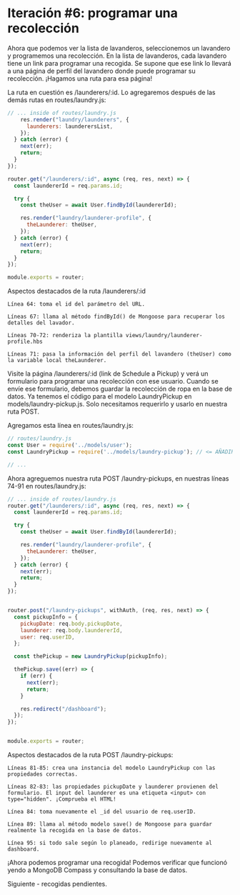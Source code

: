 # Iteración #6: programar una recolección

Ahora que podemos ver la lista de lavanderos, seleccionemos un lavandero y programemos una recolección. En la lista de lavanderos, cada lavandero tiene un link para programar una recogida. Se supone que ese link lo llevará a una página de perfil del lavandero donde puede programar su recolección. ¡Hagamos una ruta para esa página!

La ruta en cuestión es /launderers/:id. Lo agregaremos después de las demás rutas en routes/laundry.js:

```js
// ... inside of routes/laundry.js
    res.render("laundry/launderers", {
      launderers: launderersList,
    });
  } catch (error) {
    next(err);
    return;
  }
});

router.get("/launderers/:id", async (req, res, next) => {
  const laundererId = req.params.id;

  try {
    const theUser = await User.findById(laundererId);

    res.render("laundry/launderer-profile", {
      theLaunderer: theUser,
    });
  } catch (error) {
    next(err);
    return;
  }
});

module.exports = router;
```

Aspectos destacados de la ruta /launderers/:id

    Línea 64: toma el id del parámetro del URL.
    
    Líneas 67: llama al método findById() de Mongoose para recuperar los detalles del lavador.
    
    Líneas 70-72: renderiza la plantilla views/laundry/launderer-profile.hbs
    
    Líneas 71: pasa la información del perfil del lavandero (theUser) como la variable local theLaunderer.

Visite la página /launderers/:id (link de Schedule a Pickup) y verá un formulario para programar una recolección con ese usuario. Cuando se envíe ese formulario, debemos guardar la recolección de ropa en la base de datos. Ya tenemos el código para el modelo LaundryPickup en models/laundry-pickup.js. Solo necesitamos requerirlo y usarlo en nuestra ruta POST.

Agregamos esta línea en routes/laundry.js:

```js
// routes/laundry.js
const User = require('../models/user');
const LaundryPickup = require('../models/laundry-pickup'); // <= AÑADIR

// ...
```

Ahora agreguemos nuestra ruta POST /laundry-pickups, en nuestras líneas 74-91 en routes/laundry.js:

```js
// ... inside of routes/laundry.js
router.get("/launderers/:id", async (req, res, next) => {
  const laundererId = req.params.id;

  try {
    const theUser = await User.findById(laundererId);

    res.render("laundry/launderer-profile", {
      theLaunderer: theUser,
    });
  } catch (error) {
    next(err);
    return;
  }
});


router.post("/laundry-pickups", withAuth, (req, res, next) => {
  const pickupInfo = {
    pickupDate: req.body.pickupDate,
    launderer: req.body.laundererId,
    user: req.userID,
  };

  const thePickup = new LaundryPickup(pickupInfo);

  thePickup.save((err) => {
    if (err) {
      next(err);
      return;
    }

    res.redirect("/dashboard");
  });
});


module.exports = router;
```

Aspectos destacados de la ruta POST /laundry-pickups:

    Líneas 81-85: crea una instancia del modelo LaundryPickup con las propiedades correctas.
    
    Líneas 82-83: las propiedades pickupDate y launderer provienen del formulario. El input del launderer es una etiqueta <input> con type="hidden". ¡Comprueba el HTML!
    
    Línea 84: toma nuevamente el _id del usuario de req.userID.
    
    Línea 89: llama al método modelo save() de Mongoose para guardar realmente la recogida en la base de datos.
    
    Línea 95: si todo sale según lo planeado, redirige nuevamente al dashboard.


¡Ahora podemos programar una recogida! Podemos verificar que funcionó yendo a MongoDB Compass y consultando la base de datos.

Siguiente - recogidas pendientes.
